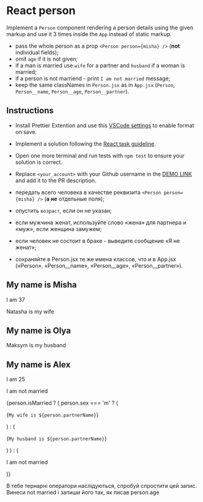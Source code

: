 # React person

Implement a `Person` component rendering a person details using the given markup
and use it 3 times inside the `App` instead of static markup.

- pass the whole person as a prop `<Person person={misha} />` (**not** individual fields);
- omit `age` if it is not given;
- if a man is married use `wife` for a partner and `husband` if a woman is married;
- if a person is not marriend - print `I am not married` message;
- keep the same classNames in `Person.jsx` as in `App.jsx` (`Person`, `Person__name`, `Person__age`, `Person__partner`).

## Instructions
- Install Prettier Extention and use this [VSCode settings](https://mate-academy.github.io/fe-program/tools/vscode/settings.json) to enable format on save.
- Implement a solution following the [React task guideline](https://github.com/mate-academy/react_task-guideline#react-tasks-guideline).
- Open one more terminal and run tests with `npm test` to ensure your solution is correct.
- Replace `<your_account>` with your Github username in the [DEMO LINK](https://<your_account>.github.io/react_person/) and add it to the PR description.

- передать всего человека в качестве реквизита `<Person person={misha} />` (**а не** отдельные поля);
- опустить `возраст`, если он не указан;
- если мужчина женат, используйте слово «жена» для партнера и «муж», если женщина замужем;
- если человек не состоит в браке - выведите сообщение «Я не женат»;
- сохраняйте в Person.jsx те же имена классов, что и в App.jsx («Person», «Person__name», «Person__age», «Person__partner»).

<div className="App">
  <section className="Person">
    <h2 className="Person__name">My name is Misha</h2>
    <p className="Person__age">I am 37</p>
    <p className="Person__partner">Natasha is my wife</p>
  </section>

  <section className="Person">
    <h2 className="Person__name">My name is Olya</h2>
    <p className="Person__partner">Maksym is my husband</p>
  </section>

  <section className="Person">
    <h2 className="Person__name">My name is Alex</h2>
    <p className="Person__age">I am 25</p>
    <p className="Person__partner">I am not married</p>
  </section>
</div>

{person.isMarried ? (
  person.sex === 'm' ? (
    <p className="Person__partner">{`My wife is ${person.partnerName}`}</p>
  ) : (
    <p className="Person__partner">{`My husband is ${person.partnerName}`}</p>
  )
) : (
  <p className="Person__partner">I am not married</p>
)}


В тебе тернарні оператори наслідуються, спробуй спростити цей запис. Винеси not married і запиши його так, як писав person.age
